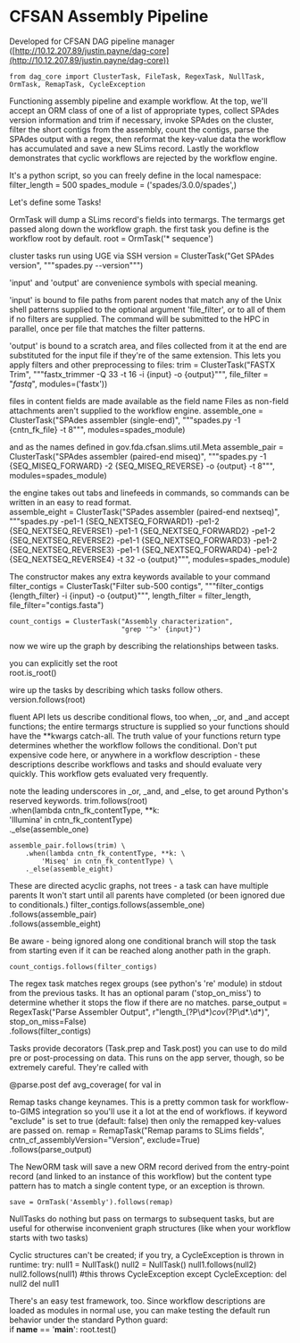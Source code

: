 CFSAN Assembly Pipeline
=======================

Developed for CFSAN DAG pipeline manager ([http://10.12.207.89/justin.payne/dag-core](http://10.12.207.89/justin.payne/dag-core))
    
    from dag_core import ClusterTask, FileTask, RegexTask, NullTask, OrmTask, RemapTask, CycleException
    
    
    
Functioning assembly pipeline and example workflow. At the top, we'll
accept an ORM class of one of a list of appropriate types, collect SPAdes
version information and trim if necessary, invoke SPAdes on the cluster,
filter the short contigs from the assembly, count the contigs, parse the
SPAdes output with a regex, then reformat the key-value data the workflow has
accumulated and save a new SLims record. Lastly the workflow demonstrates
that cyclic workflows are rejected by the workflow engine.
    
It's a python script, so you can freely define in the local namespace:
    filter_length = 500
    spades_module = ('spades/3.0.0/spades',)
    
Let's define some Tasks!
    
OrmTask will dump a SLims record's fields into termargs. The termargs
get passed along down the workflow graph.
the first task you define is the workflow root by default.
    root = OrmTask('* sequence')
    
cluster tasks run using UGE via SSH
    version = ClusterTask("Get SPAdes version",
                         """spades.py --version""")
    
'input' and 'output' are convenience symbols with special meaning.

'input' is bound to file paths from parent nodes that match any of the Unix shell
patterns supplied to the optional argument 'file\_filter', or to all of them if
no filters are supplied. The command will be submitted to the HPC in parallel, once
per file that matches the filter patterns.

'output' is bound to a scratch area, and files collected from it at the end are
substituted for the input file if they're of the same extension. This lets you
apply filters and other preprocessing to files:
    trim = ClusterTask("FASTX Trim",
                     """fastx_trimmer -Q 33 -t 16 -i {input} -o {output}""",
                         file_filter = "*fastq*",
                         modules=('fastx'))
    
              
              
files in content fields are made available as the field name
Files as non-field attachments aren't supplied to the workflow engine.
    assemble_one = ClusterTask("SPAdes assembler (single-end)",
                             """spades.py -1 {cntn_fk_file} -t 8""",
                                modules=spades_module)
              
and as the names defined in gov.fda.cfsan.slims.util.Meta
    assemble_pair = ClusterTask("SPAdes assembler (paired-end miseq)", 
                              """spades.py -1 {SEQ_MISEQ_FORWARD} 
                                           -2 {SEQ_MISEQ_REVERSE} 
                                           -o {output}
                                           -t 8""",
                                modules=spades_module)
                                           
    
the engine takes out tabs and linefeeds in commands, so commands can be written in
an easy to read format.			   
    assemble_eight = ClusterTask("SPades assembler (paired-end nextseq)",
                               """spades.py -pe1-1 {SEQ_NEXTSEQ_FORWARD1}
                                            -pe1-2 {SEQ_NEXTSEQ_REVERSE1}
                                            -pe1-1 {SEQ_NEXTSEQ_FORWARD2}
                                            -pe1-2 {SEQ_NEXTSEQ_REVERSE2}
                                            -pe1-1 {SEQ_NEXTSEQ_FORWARD3}
                                            -pe1-2 {SEQ_NEXTSEQ_REVERSE3}
                                            -pe1-1 {SEQ_NEXTSEQ_FORWARD4}
                                            -pe1-2 {SEQ_NEXTSEQ_REVERSE4}
                                            -t 32
                                               -o {output}""",
                                modules=spades_module)
    
    
The constructor makes any extra keywords available to your command		   
    filter_contigs = ClusterTask("Filter sub-500 contigs",
                               """filter_contigs {length_filter}
                                  -i {input} 
                                  -o {output}""",
                                  length_filter = filter_length,
                                  file_filter="contigs.fasta")
                          
    count_contigs = ClusterTask("Assembly characterization",
                                "grep '^>' {input}")
        
    
    
now we wire up the graph by describing the relationships between tasks.
    
you can explicitly set the root				
    root.is_root()
    
wire up the tasks by describing which tasks follow others.
    version.follows(root)
    
fluent API lets us describe conditional flows, too
when, \_or, and \_and accept functions; the entire termargs structure is supplied
so your functions should have the **kwargs catch-all. The truth value of your
functions return type determines whether the workflow follows the conditional.
Don't put expensive code here, or anywhere in a workflow description - these
descriptions describe workflows and tasks and should evaluate very quickly.
This workflow gets evaluated very frequently.

note the leading underscores in \_or, \_and, and \_else, to get around Python's reserved
keywords.
    trim.follows(root) \
        .when(lambda cntn_fk_contentType, **k: \
            'Illumina' in cntn_fk_contentType) \
        ._else(assemble_one)
    
    assemble_pair.follows(trim) \
        .when(lambda cntn_fk_contentType, **k: \
            'Miseq' in cntn_fk_contentType) \
        ._else(assemble_eight)
    
    
These are directed acyclic graphs, not trees - a task can have multiple parents
It won't start until all parents have completed (or been ignored due to conditionals.)
    filter_contigs.follows(assemble_one) \
                  .follows(assemble_pair) \
                  .follows(assemble_eight)
    
Be aware - being ignored along one conditional branch will stop the task from starting
even if it can be reached along another path in the graph.
    
    count_contigs.follows(filter_contigs)
    
The regex task matches regex groups (see python's 're' module) in stdout from
the previous tasks. It has an optional param ('stop\_on\_miss') to determine whether
it stops the flow if there are no matches.
    parse_output = RegexTask("Parse Assembler Output",
                             r"length_(?P<length>\d*)_cov_(?P<cov>\d*\.\d*)",
                             stop_on_miss=False) \
                            .follows(filter_contigs)
                     
Tasks provide decorators (Task.prep and Task.post) you can use to do mild pre or 
post-processing on data. This runs on the app server, though, so be extremely careful.
They're called with
    
 @parse.post
 def avg\_coverage(
 	for val in 
    
Remap tasks change keynames. This is a pretty common task for workflow-to-GIMS integration
so you'll use it a lot at the end of workflows.
if keyword "exclude" is set to true (default: false) then only the remapped key-values
are passed on.
    remap = RemapTask("Remap params to SLims fields",
                      cntn_cf_assemblyVersion="Version",
                      exclude=True) \
                     .follows(parse_output)
                      
                      
The NewORM task will save a new ORM record derived from the entry-point record (and
linked to an instance of this workflow) but the content type pattern has to match a
single content type, or an exception is thrown.


    save = OrmTask('Assembly').follows(remap)
    
NullTasks do nothing but pass on termargs to subsequent tasks, but are useful for 
otherwise inconvenient graph structures (like when your workflow starts with two tasks)
    
Cyclic structures can't be created; if you try, a CycleException is thrown in runtime:
    try:
        null1 = NullTask()
        null2 = NullTask()
        null1.follows(null2)
        null2.follows(null1) #this throws CycleException
    except CycleException:
        del null2
        del null1
        
There's an easy test framework, too. Since workflow descriptions are loaded as modules
in normal use, you can make testing the default run behavior under the standard Python
guard:	
    if __name__ == '__main__':
        root.test()
